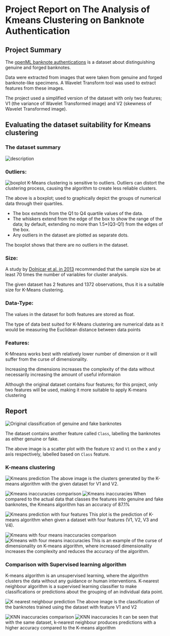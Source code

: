 # Project Report on The Analysis of Kmeans Clustering on Banknote Authentication

## Project Summary
The [openML banknote authentications](https://www.openml.org/search?type=data&sort=runs&id=1462&status=active) is a dataset about distinguishing genuine and forged banknotes.

Data were extracted from images that were taken from genuine and forged banknote-like specimens. A Wavelet Transform tool was used to extract features from these images.

The project used a simplified version of the dataset with only two features; V1 (the variance of Wavelet Transformed image) and V2 (skewness of Wavelet Transformed image).

## Evaluating the dataset suitability for Kmeans clustering
### The dataset summary
![description](images/described_data.png)

### 0utliers:
![boxplot](images/boxplot_image.png)
K-Means clustering is sensitive to outliers. Outliers can distort the clustering process, causing the algorithm to create less reliable clusters.

The above is a boxplot; used to graphically depict the groups of numerical data through their quartiles.
- The box extends from the Q1 to Q4 quartile values of the data.
- The whiskers extend from the edge of the box to show the range of the data; by default, extending no more than 1.5*(Q3-Q1) from the edges of the box.
- Any outliers in the dataset are plotted as separate dots.

The boxplot shows that there are no outliers in the dataset.

### Size:
A study by [Dolnicar et al. in 2013](https://journals.sagepub.com/doi/full/10.1177/0047287513496475) recommended that the sample size be at least 70 times the number of variables for cluster analysis.

The given dataset has 2 features and 1372 observations, thus it is a suitable size for K-Means clustering.

### Data-Type:
The values in the dataset for both features are stored as float.

The type of data best suited for K-Means clustering are numerical data as it would be measuring the Euclidean distance between data points

### Features:
K-Mneans works best with relatively lower number of dimension or it will suffer from the curse of dimensionality.

Increasing the dimensions increases the complexity of the data without necessarily increasing the amount of useful informaion

Although the original dataset contains four features; for this project, only two features will be used, making it more suitable to apply K-means clustering

## Report
![Original classification of genuine and fake banknotes](images/banknote_authentication_correct_labels.png)

The dataset contains another feature called `Class`, labelling the banknotes as either genuine or fake. 

The above image is a scatter plot with the feature `V2` and `V1` on the x and y axis respectively, labelled based on `Class` feature.

### K-means clustering
![Kmeans prediction](images/Kmeans_prediction.png)
The above image is the clusters generated by the K-means algorithm with the given dataset for V1 and V2.

![Kmeans inaccuracies comparison](images/Kmeans_inaccuracies_over_accurate.png)
![Kmeans inaccuracies](images/Kmeans_inaccuracies.png)
When compared to the actual data that classes the features into genuine and fake banknotes, the Kmeans algorithm has an accuracy of 87.1%

![Kmeans prediction with four features](images/Kmeans_curse_of_dimensionality.png)
This plot is the prediction of K-means algorithm when given a dataset with four features (V1, V2, V3 and V4).

![Kmeans with four means inaccuracies comparison](images/Kmeans_curse_inaccuracies_comparison.png)
![Kmeans with four means inaccuracies](images/Kmeans_curse_inaccuracies.png)
This is an example of the curse of dimensionality on K-means algorithm, where increased dimensionality increases the complexity and reduces the accuracy of the algorithm.

### Comparison with Supervised learning algorithm
K-means algorithm is an unsupervised learning, where the algorithm clusters the data without any guidance or human interventions.
K-nearest neighbour algorithm is a supervised learning classifier to make classifications or predictions about the grouping of an individual data point.

![K nearest neighbour prediction](images/KNN_prediction.png)
The above image is the classification of the banknotes trained using the dataset with feature V1 and V2

![KNN inaccuracies comparison](images/KNN_inaccuracies_comparison.png)
![KNN inaccuracies](images/KNN_inaccuracies.png)
It can be seen that with the same dataset, k-nearest neighbour produces predictions with a higher accuracy compared to the K-means algorithm
